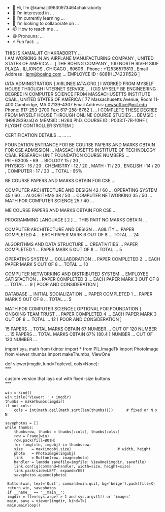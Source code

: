 - 👋 Hi, I’m @kamaljit9830973464chakraborty
- 👀 I’m interested in ...
- 🌱 I’m currently learning ...
- 💞️ I’m looking to collaborate on ...
- 📫 How to reach me ...
- 😄 Pronouns: ...
- ⚡ Fun fact: ...

<!---
kamaljit9830973464chakraborty/kamaljit9830973464chakraborty is a ✨ special ✨ repository because its `README.md` (this file) appears on your GitHub profile.
You can click the Preview link to take a look at your changes.
--->








THIS IS KAMALJIT CHAKRABORTY  ...  
I AM WORKING IN AN AIRPLANE MANUFACTURING COMPANY , UNITED STATES  OF AMERICA ... [
THE BOEING COMPANY , 100 NORTH RIVER SIDE PLAZA , ILLIONOS , CHICAGO , 60606 , 
Phone : +12536579813 , Email Address : ipm@boeing.com ...
EMPLOYEE ID : 6881HL74231152G ] 

IATA ADMINISTRATION  [ AIRLINES.IATA.ORG ]
I WORKED FROM MYSELF HOUSE THROUGH INTERNET SERVICE ... 
I DID MYSELF BE ENGINEERING DEGREE IN COMPUTER SCIENCE FROM 
MASSACHUSETTS INSTITUTE CSAIL,  UNITED STATES OF AMERICA 
[ 77 Massachusetts Avenue, Room 11-400 
Cambridge, MA 02139-4307
Email Address: newsoffice@mit.edu
Phone: 617-253-2700
Fax: 617-258-8762 ] ... I COMPLETE THESE DEGREE FROM MYSELF HOUSE THROUGH ONLINE 
COURSE STUDIES ...
BEMSID : 1H982839zaQ☆
MEMSID : H264
PhD. COURSE ID : P033:T-7B-10HF [ FLYGHT CONTROLLER SYSTEM ]


CERTIFICATION DETAILS ... ... ... 

FOUNDATION ENTRANCE FOR BE COURSE PAPERS AND MARKS OBTAIN FOR CSE ADMISSION ... 
MASSACHUSETTS INSTITUTE OF TECHNOLOGY CSAIL RESEARCH UNIT FOUNDATION COURSE NUMBERS ...  
PR - 63005 - 69 ... 
BIOLOGY  15 / 20 ,  
PHYSICS : 16 / 20 , 
CHEMISTRY : 12 / 20 , 
MATH : 11 / 20 , 
ENGLISH : 14 / 20 , 
COMPUTER : 17 / 20 ... 
TOTAL : 65% 


BE COURSE PAPERS AND MARKS OBTAIN FOR CSE ... 


COMPUTER ARCHITECTURE AND DESIGN 42 / 60 ... 
OPERATING SYSTEM 45 / 60 ... 
ALGORITHMS 38 / 50  ... 
COMPUTER NETWORKING 35 / 50 ... 
MATH FOR COMPUTER SCIENCE 25 / 40 ...


ME COURSE PAPERS AND MARKS OBTAIN FOR CSE ... 

PROGRAMMING LANGUAGE [ 2 ] ... THIS PART NO MARKS OBTAIN ... 

COMPUTER ARCHITECTURE AND DESIGN ... AGILITY ... 
PAPER COMPLETED 4 ... EACH PAPER MARK 6 OUT OF 8 ... TOTAL ... 24

ALGORITHMS AND DATA STRUCTURE ... CREATIVITIES ... 
PAPER COMPLETED 1 ...  PAPER MARK 5 OUT OF 8 ... TOTAL ... 5
 

OPERATING SYSTEM ... COLLABORATION ... 
PAPER COMPLETED 2 ...  EACH PAPER MARK 5 OUT OF 8 ... TOTAL ... 10
  

COMPUTER NETWORKING AND DISTRIBUTED SYSTEM ... EMPLOYEE SATISFACTION ... 
PAPER COMPLETED 3 ...  EACH PAPER MARK 3 OUT OF 8 ... TOTAL ... 9 [ POOR AND CONSIDERATION ]


DATABASE ... INITIAL SOCIALIZATION ... 
PAPER COMPLETED 1 ...   PAPER MARK 5 OUT OF 8 ... TOTAL ... 5


MATH FOR COMPUTER SCIENCE  [ OPTIONAL FOR FOUNDATION ] ONGOING TEAM TRUST ... 
PAPER COMPLETED 4 ...  EACH PAPER MARK 3 OUT OF 8 ... TOTAL ... 12 [ POOR AND CONSIDERATION ]


15 PAPERS ... TOTAL MARKS OBTAIN 67 NUMBER ... OUT OF 120 NUMBER ... 
15 PAPERS ... TOTAL MARKS OBTAIN 67%  [80.4 ] NUMBER ... OUT OF 120 NUMBER ... 









import sys, math 
from tkinter import * 
from PIL.ImageTk import PhotoImage 
from viewer_thumbs import makeThumbs, ViewOne 


def viewer(imgdir, kind=Toplevel, cols=None):    
    """    

custom version that lays out with fixed-size buttons    
    """    
    
    win = kind()    
    win.title('Viewer: ' + imgdir)    
    thumbs = makeThumbs(imgdir)    
    if not cols:        
        cols = int(math.ceil(math.sqrt(len(thumbs))))      # fixed or N x N    
    
    savephotos = []    
    while thumbs:        
        thumbsrow, thumbs = thumbs[:cols], thumbs[cols:]        
        row = Frame(win)        
        row.pack(fill=BOTH)        
        for (imgfile, imgobj) in thumbsrow:            
        size    = max(imgobj.size)                     # width, height            
        photo   = PhotoImage(imgobj)            
        link    = Button(row, image=photo)
        handler = lambda savefile=imgfile: ViewOne(imgdir, savefile)            
        link.config(command=handler, width=size, height=size)            
        link.pack(side=LEFT, expand=YES)            
        savephotos.append(photo)    
        
     Button(win, text='Quit', command=win.quit, bg='beige').pack(fill=X)    
     return win, savephotos 
     if __name__ == '__main__':    
     imgdir = (len(sys.argv) > 1 and sys.argv[1]) or 'images'    
     main, save = viewer(imgdir, kind=Tk)    
     main.mainloop()
